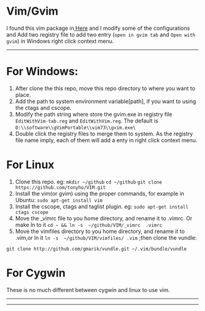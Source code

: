 Vim/Gvim
===

 I found this vim package in[ Here](http://www.oschina.net/code/snippet_574132_13357 "OSChina") and I modify some of the configurations and Add two registry file to add two entry (`open in gvim tab` and `Open with gvim`) in Windows right click context menu.

----------

# For Windows: #
1. After clone the this repo, move this repo directory to where you want to place. 
2. Add the path to system environment variable[path], if you want to using the ctags and cscope.
3. Modify the path string where store the gvim.exe in registry file `EditWithVim-tab.reg`  and  `EditWithVim.reg`. The default is `D:\\software\\gVimPortable\\vim73\\gvim.exe\`
4. Double click the registry files to merge them to system. As the registry file name imply, each of them will add a enty in right click context menu.

# For Linux #

1. Clone this repo. eg: `mkdir ~/github` `cd ~/github` `git clone https://github.com/tonyho/VIM.git`
2. Install the vim(or gvim) using the proper commands, for example in Ubuntu: `sudo apt-get install vim`
3. Install the cscope, ctags and taglist plugin. eg: `sudo apt-get install ctags cscope`
4. Move the _vimrc file to you home directory, and rename it to .vimrc. Or make ln to it `cd ~ && ln -s  ~/github/VIM/_vimrc  .vimrc`
5. Move the vimfiles directory to you home directory, and rename it to .vim,or ln it `ln -s  ~/github/VIM/vimfiles/ .vim` ;then clone the vundle:

 `git clone http://github.com/gmarik/vundle.git ~/.vim/bundle/vundle`
# For Cygwin #
These is no much different between cygwin and linux to use vim.  

----------

----------

